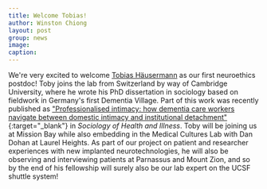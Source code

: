 ```yaml
---
title: Welcome Tobias!
author: Winston Chiong
layout: post
group: news
image: 
caption: 
---
```


We're very excited to welcome [Tobias Häusermann](/team/index.html#Tobias-Häusermann) as our first neuroethics postdoc! Toby joins the lab from 
Switzerland by way of Cambridge University, where he wrote his PhD dissertation in sociology based on fieldwork
in Germany's first Dementia Village. Part of this work was recently published as ["Professionalised intimacy: how dementia care workers navigate between domestic intimacy and institutional detachment"](https://onlinelibrary.wiley.com/doi/pdf/10.1111/1467-9566.12730){:target="\_blank"} in *Sociology of Health and Illness*. Toby will be joining us at Mission Bay while also embedding in the Medical Cultures Lab with Dan Dohan at Laurel Heights. As part of our project on patient and researcher experiences with new implanted neurotechnologies, he will also be observing and interviewing patients at Parnassus and Mount Zion, and so by the end of his fellowship will surely also be our lab expert on the UCSF shuttle system!
